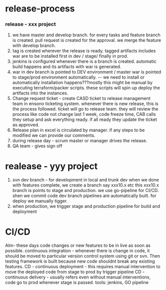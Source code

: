 # release-process 
### release - xxx project
1. we have master and develop branch. for every tasks and feature branch is created. pull request is created for the approval. we merge the feature with develop branch. 
2. tag is created wherever the release is ready. tagged artifacts includes war are to be installed first in dev / stage/ finally in prod.
3. jenkins is configured whenever there is a branch is created. automatic build happens and its artifacts with war is generated. 
4. war in dev branch is pointed to DEV environment / master war is pointed to stage/prod  environment automatically. -- we need to install or automatically installation happens???mostly this might be manual by executing terraform/packer scripts. these scripts will spin up deploy the artifacts into the instances.
5. Change request ticket - create CASD ticket to release management team in ensono ticketing system.
whenever there is new release, this is the process followed. ticket will go to release team. they will review the process like code not change last 1 week, code freeze time, CAB calls they setup and ask everything ready. if all ready they update the ticket as approved.
6. Release plan in excel is circulated by manager.  if any steps to be modified we can provide our comments.
7. during release day - scrum master or manager drives the release. 
8. QA team - gives sign off


# realease - yyy project
1. svn dev branch - for development in local and trunk dev
  when we done with features complete, we create a branch say xxx10.x etc
  this xxx10.x branch is points to stage and production.
  we use go-pipeline for CI/CD. shen we commit code dev branch pipelines are automatically built.
  for deploy we manually tigger.
2. when production, we trigger stage and production pipeline for build and deployment

# CI/CD 
AIm- these days code changes or new features to be in live as soon as possible. 
continuous integration - whenever there is change in code, it should be moved to particular version control system using git or svn. Then testing framework is built because new code shouldnt break any existing features.
CD - continuous deployment - this requires manual intervention to move the deployed code from stage to prod by trigger pipeline
CD - continuous delivery - usually refers even without manual interventions, code go to prod whenever stage is passed.
tools: jenkins, GO pipeline
